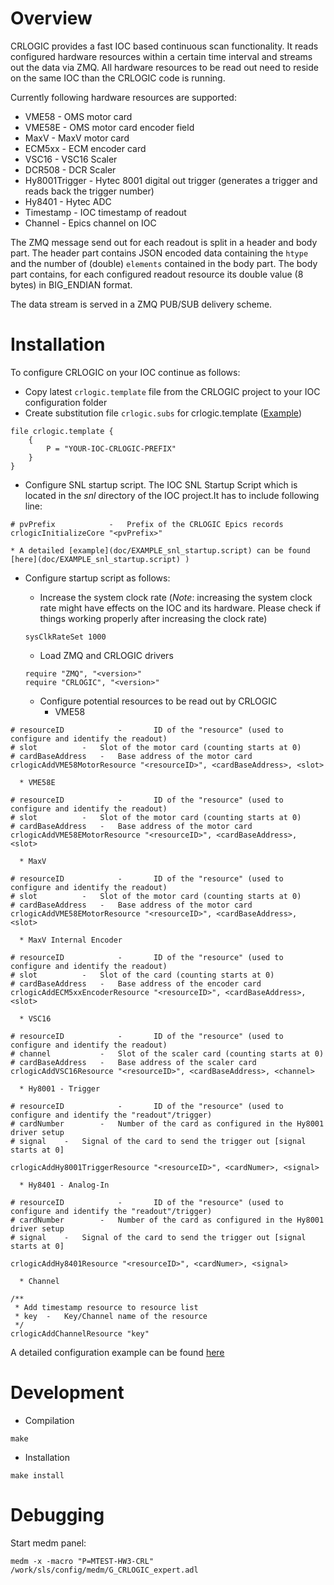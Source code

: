 # Overview
CRLOGIC provides a fast IOC based continuous scan functionality. It reads configured hardware resources within a certain
time interval and streams out the data via ZMQ. All hardware resources to be read out need to reside on the same IOC than the CRLOGIC code is running.


Currently following hardware resources are supported:

  * VME58 - OMS motor card
  * VME58E - OMS motor card encoder field
  * MaxV - MaxV motor card
  * ECM5xx - ECM encoder card
  * VSC16 - VSC16 Scaler
  * DCR508 - DCR Scaler
  * Hy8001Trigger - Hytec 8001 digital out trigger (generates a trigger and reads back the trigger number)
  * Hy8401 - Hytec ADC
  * Timestamp - IOC timestamp of readout
  * Channel - Epics channel on IOC 

The ZMQ message send out for each readout is split in a header and body part. The header part contains JSON encoded data containing the `htype` and the number of (double) `elements`
contained in the body part. The body part contains, for each configured readout resource its double value (8 bytes) in BIG_ENDIAN format.

The data stream is served in a ZMQ PUB/SUB delivery scheme.


# Installation
To configure CRLOGIC on your IOC continue as follows:

  * Copy latest `crlogic.template` file from the CRLOGIC project to your IOC configuration folder
  * Create substitution file `crlogic.subs` for crlogic.template ([Example](doc/EXAMPLE_crlogic.subs))
 
```
file crlogic.template {
	{
		P = "YOUR-IOC-CRLOGIC-PREFIX"
	} 
} 
```

  * Configure SNL startup script. The IOC SNL Startup Script which is located in the *snl* directory of the IOC project.It has to include following line:

  ```
  # pvPrefix			-	Prefix of the CRLOGIC Epics records
  crlogicInitializeCore "<pvPrefix>"
  ```
  
    * A detailed [example](doc/EXAMPLE_snl_startup.script) can be found [here](doc/EXAMPLE_snl_startup.script) )

  * Configure startup script as follows:
    * Increase the system clock rate (*Note*: increasing the system clock rate might have effects on the IOC and its hardware. Please check if things working properly after increasing the clock rate)
    
    ```
    sysClkRateSet 1000
    ```
    
    * Load ZMQ and CRLOGIC drivers
    
    ```
    require "ZMQ", "<version>"
    require "CRLOGIC", "<version>"
    ```
    
    * Configure potential resources to be read out by CRLOGIC
      * VME58
      
```
# resourceID            -       ID of the "resource" (used to configure and identify the readout)
# slot			-	Slot of the motor card (counting starts at 0)
# cardBaseAddress	-	Base address of the motor card
crlogicAddVME58MotorResource "<resourceID>", <cardBaseAddress>, <slot>
```
      
      * VME58E
      
```
# resourceID            -       ID of the "resource" (used to configure and identify the readout)
# slot			-	Slot of the motor card (counting starts at 0)
# cardBaseAddress	-	Base address of the motor card
crlogicAddVME58EMotorResource "<resourceID>", <cardBaseAddress>, <slot>
```
      
      * MaxV
      
```
# resourceID            -       ID of the "resource" (used to configure and identify the readout)
# slot			-	Slot of the motor card (counting starts at 0)
# cardBaseAddress	-	Base address of the motor card
crlogicAddVME58EMotorResource "<resourceID>", <cardBaseAddress>, <slot>
```
      * MaxV Internal Encoder
      
```
# resourceID            -       ID of the "resource" (used to configure and identify the readout)
# slot			-	Slot of the card (counting starts at 0)
# cardBaseAddress	-	Base address of the encoder card
crlogicAddECM5xxEncoderResource "<resourceID>", <cardBaseAddress>, <slot>
```

      * VSC16
      
```
# resourceID            -       ID of the "resource" (used to configure and identify the readout)
# channel			-	Slot of the scaler card (counting starts at 0)
# cardBaseAddress	-	Base address of the scaler card
crlogicAddVSC16Resource "<resourceID>", <cardBaseAddress>, <channel>
```

      * Hy8001 - Trigger
      
```
# resourceID            -       ID of the "resource" (used to configure and identify the "readout"/trigger)
# cardNumber		-	Number of the card as configured in the Hy8001 driver setup
# signal	-	Signal of the card to send the trigger out [signal starts at 0]

crlogicAddHy8001TriggerResource "<resourceID>", <cardNumer>, <signal>
```

      * Hy8401 - Analog-In
      
```
# resourceID            -       ID of the "resource" (used to configure and identify the "readout"/trigger)
# cardNumber		-	Number of the card as configured in the Hy8001 driver setup
# signal	-	Signal of the card to send the trigger out [signal starts at 0]

crlogicAddHy8401Resource "<resourceID>", <cardNumer>, <signal>
```
      
      * Channel
      
```
/**
 * Add timestamp resource to resource list
 * key	-	Key/Channel name of the resource
 */
crlogicAddChannelResource "key"
```

A detailed configuration example can be found [here](doc/EXAMPLE_startup.script)

# Development


* Compilation

```
make
```

* Installation

```
make install
```

# Debugging
Start medm panel:
```
medm -x -macro "P=MTEST-HW3-CRL" /work/sls/config/medm/G_CRLOGIC_expert.adl
```


